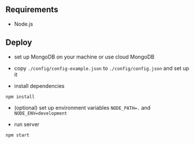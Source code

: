 ## Requirements

- Node.js

## Deploy

- set up MongoDB on your machine or use cloud MongoDB

- copy `./config/config-example.json`  to `./config/config.json` and set up it

- install dependencies
~~~
npm install
~~~

- (optional) set up environment variables
`NODE_PATH=.` and `NODE_ENV=development`

- run server
~~~
npm start
~~~
